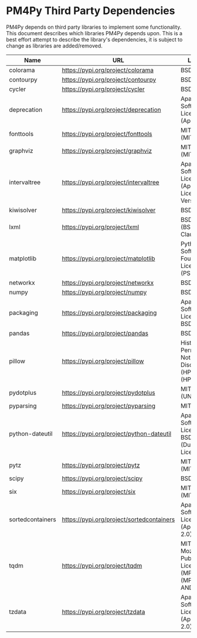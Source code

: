 # PM4Py Third Party Dependencies

PM4Py depends on third party libraries to implement some functionality. This document describes which libraries
PM4Py depends upon. This is a best effort attempt to describe the library's dependencies, it is subject to change as
libraries are added/removed.

| Name | URL | License | Version     |
| --------------------------- | ------------------------------------------------------------ | --------------------- |-------------|
| colorama | https://pypi.org/project/colorama | BSD License | 0.4.6       |
| contourpy | https://pypi.org/project/contourpy | BSD License | 1.2.1       |
| cycler | https://pypi.org/project/cycler | BSD License | 0.12.1      |
| deprecation | https://pypi.org/project/deprecation | Apache Software License (Apache 2) | 2.1.0       |
| fonttools | https://pypi.org/project/fonttools | MIT License (MIT) | 4.50.0      |
| graphviz | https://pypi.org/project/graphviz | MIT License (MIT) | 0.20.3      |
| intervaltree | https://pypi.org/project/intervaltree | Apache Software License (Apache License, Version 2.0) | 3.1.0       |
| kiwisolver | https://pypi.org/project/kiwisolver | BSD License | 1.4.5       |
| lxml | https://pypi.org/project/lxml | BSD License (BSD-3-Clause) | 5.2.1       |
| matplotlib | https://pypi.org/project/matplotlib | Python Software Foundation License (PSF) | 3.8.4       |
| networkx | https://pypi.org/project/networkx | BSD License | 3.2.1       |
| numpy | https://pypi.org/project/numpy | BSD License | 1.26.4      |
| packaging | https://pypi.org/project/packaging | Apache Software License, BSD License | 24.0        |
| pandas | https://pypi.org/project/pandas | BSD License | 2.2.1       |
| pillow | https://pypi.org/project/pillow | Historical Permission Notice and Disclaimer (HPND) (HPND) | 10.3.0      |
| pydotplus | https://pypi.org/project/pydotplus | MIT License (UNKNOWN) | 2.0.2       |
| pyparsing | https://pypi.org/project/pyparsing | MIT License | 3.1.2       |
| python-dateutil | https://pypi.org/project/python-dateutil | Apache Software License, BSD License (Dual License) | 2.9.0.post0 |
| pytz | https://pypi.org/project/pytz | MIT License (MIT) | 2024.1      |
| scipy | https://pypi.org/project/scipy | BSD License | 1.13.0      |
| six | https://pypi.org/project/six | MIT License (MIT) | 1.16.0      |
| sortedcontainers | https://pypi.org/project/sortedcontainers | Apache Software License (Apache 2.0) | 2.4.0       |
| tqdm | https://pypi.org/project/tqdm | MIT License, Mozilla Public License 2.0 (MPL 2.0) (MPL-2.0 AND MIT) | 4.66.2      |
| tzdata | https://pypi.org/project/tzdata | Apache Software License (Apache-2.0) | 2024.1      |
